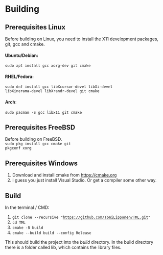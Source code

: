 # Building

## Prerequisites Linux

Before building on Linux, you need to install the X11 development packages, git, gcc and cmake.

#### Ubuntu/Debian:

<code>sudo apt install gcc xorg-dev git cmake </code>

#### RHEL/Fedora:

<code>sudo dnf install gcc libXcursor-devel libXi-devel libXinerama-devel libXrandr-devel git cmake </code>

#### Arch:

<code>sudo pacman -S gcc libx11 git cmake </code>

## Prerequisites FreeBSD

Before building on FreeBSD.<br>
<code>sudo pkg install gcc cmake git pkgconf xorg</code>

## Prerequisites Windows

1. Download and install cmake from https://cmake.org
2. I guess you just install Visual Studio. Or get a compiler some other way.

## Build

In the terminal / CMD:<br>

1. <code>git clone --recursive "https://github.com/ToniLipponen/TML.git" </code>
2. <code>cd TML</code>
3. <code>cmake -B build</code>
4. <code>cmake --build build --config Release</code>

This should build the project into the *build* directory. In the build directory there is a folder called lib, which contains the library files.
